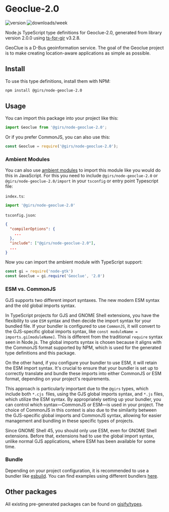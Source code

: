 
# Geoclue-2.0

![version](https://img.shields.io/npm/v/@girs/node-geoclue-2.0)
![downloads/week](https://img.shields.io/npm/dw/@girs/node-geoclue-2.0)


Node.js TypeScript type definitions for Geoclue-2.0, generated from library version 2.0.0 using [ts-for-gir](https://github.com/gjsify/ts-for-gir) v3.2.8.

GeoClue is a D-Bus geoinformation service. The goal of the Geoclue project is to make creating location-aware applications as simple as possible.

## Install

To use this type definitions, install them with NPM:
```bash
npm install @girs/node-geoclue-2.0
```

## Usage

You can import this package into your project like this:
```ts
import Geoclue from '@girs/node-geoclue-2.0';
```

Or if you prefer CommonJS, you can also use this:
```ts
const Geoclue = require('@girs/node-geoclue-2.0');
```

### Ambient Modules

You can also use [ambient modules](https://github.com/gjsify/ts-for-gir/tree/main/packages/cli#ambient-modules) to import this module like you would do this in JavaScript.
For this you need to include `@girs/node-geoclue-2.0` or `@girs/node-geoclue-2.0/import` in your `tsconfig` or entry point Typescript file:

`index.ts`:
```ts
import '@girs/node-geoclue-2.0'
```

`tsconfig.json`:
```json
{
  "compilerOptions": {
    ...
  },
  "include": ["@girs/node-geoclue-2.0"],
  ...
}
```

Now you can import the ambient module with TypeScript support: 

```ts
const gi = require('node-gtk')
const Geoclue = gi.require('Geoclue', '2.0')
```



### ESM vs. CommonJS

GJS supports two different import syntaxes. The new modern ESM syntax and the old global imports syntax.

In TypeScript projects for GJS and GNOME Shell extensions, you have the flexibility to use `ESM` syntax and then decide the import syntax for your bundled file. If your bundler is configured to use `CommonJS`, it will convert to the GJS-specific global imports syntax, like `const moduleName = imports.gi[moduleName]`. This is different from the traditional `require` syntax seen in Node.js. The global imports syntax is chosen because it aligns with the CommonJS format supported by NPM, which is used for the generated type definitions and this package.

On the other hand, if you configure your bundler to use ESM, it will retain the ESM import syntax. It's crucial to ensure that your bundler is set up to correctly translate and bundle these imports into either CommonJS or ESM format, depending on your project's requirements.

This approach is particularly important due to the `@girs` types, which include both `*.cjs `files, using the GJS global imports syntax, and `*.js` files, which utilize the ESM syntax. By appropriately setting up your bundler, you can control which syntax—CommonJS or ESM—is used in your project. The choice of CommonJS in this context is also due to the similarity between the GJS-specific global imports and CommonJS syntax, allowing for easier management and bundling in these specific types of projects.

Since GNOME Shell 45, you should only use ESM, even for GNOME Shell extensions. Before that, extensions had to use the global import syntax, unlike normal GJS applications, where ESM has been available for some time.

### Bundle

Depending on your project configuration, it is recommended to use a bundler like [esbuild](https://esbuild.github.io/). You can find examples using different bundlers [here](https://github.com/gjsify/ts-for-gir/tree/main/examples).

## Other packages

All existing pre-generated packages can be found on [gjsify/types](https://github.com/gjsify/types).

